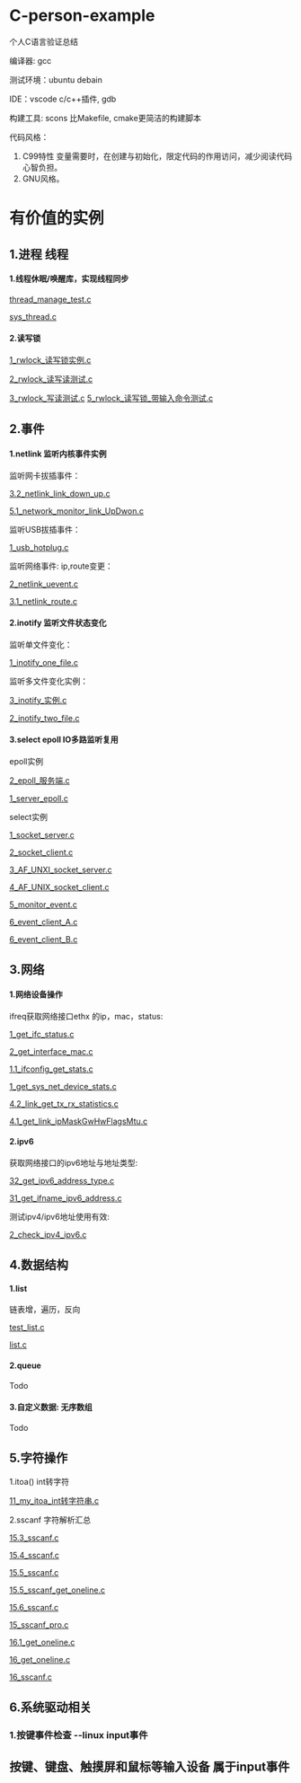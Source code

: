 # C-person-example
个人C语言验证总结

编译器: gcc

测试环境：ubuntu debain

IDE：vscode  c/c++插件,  gdb 

构建工具: scons 比Makefile, cmake更简洁的构建脚本

代码风格：

1. C99特性 变量需要时，在创建与初始化，限定代码的作用访问，减少阅读代码心智负担。
2. GNU风格。



# **有价值的实例**

## 1.进程 线程

#### 1.线程休眠/唤醒库，实现线程同步

 [thread_manage_test.c](2_linux编程\8_pthread线程\24_thread_manage_test\thread_manage_test.c) 

 [sys_thread.c](2_linux编程\8_pthread线程\thread_manage\sys_thread.c) 

#### 2.读写锁

 [1_rwlock_读写锁实例.c](2_linux编程\8_pthread线程\rwlock读写锁\1_rwlock_读写锁实例.c) 

 [2_rwlock_读写读测试.c](2_linux编程\8_pthread线程\rwlock读写锁\2_rwlock_读写读测试.c) 

 [3_rwlock_写读测试.c](2_linux编程\8_pthread线程\rwlock读写锁\3_rwlock_写读测试.c) 
 [5_rwlock_读写锁_带输入命令测试.c](2_linux编程\8_pthread线程\rwlock读写锁\5_rwlock_读写锁_带输入命令测试.c) 

## 2.事件

#### 1.netlink 监听内核事件实例

监听网卡拔插事件：

 [3.2_netlink_link_down_up.c](5_第3方库\9_netlink\3.2_netlink_link_down_up.c) 

 [5.1_network_monitor_link_UpDwon.c](5_第3方库\9_netlink\5.1_network_monitor_link_UpDwon.c) 

监听USB拔插事件：

 [1_usb_hotplug.c](5_第3方库\9_netlink\1_usb_hotplug.c) 

监听网络事件: ip,route变更：

 [2_netlink_uevent.c](5_第3方库\9_netlink\2_netlink_uevent.c) 

 [3.1_netlink_route.c](5_第3方库\9_netlink\3.1_netlink_route.c) 



#### 2.inotify 监听文件状态变化

监听单文件变化：

 [1_inotify_one_file.c](2_linux编程\2_env环境变量\18_sys\1_inotify\1_inotify_one_file.c) 

监听多文件变化实例：

 [3_inotify_实例.c](2_linux编程\2_env环境变量\18_sys\1_inotify\3_inotify_实例.c) 

 [2_inotify_two_file.c](2_linux编程\2_env环境变量\18_sys\1_inotify\2_inotify_two_file.c) 



#### 3.select epoll IO多路监听复用

epoll实例 

 [2_epoll_服务端.c](2_linux编程\25_网络编程\19_network\epoll\2_epoll_服务端.c) 

 [1_server_epoll.c](2_linux编程\25_网络编程\19_network\epoll\1_server_epoll.c) 

select实例 

 [1_socket_server.c](2_linux编程\25_网络编程\19_network\socket\1_server_client\1_socket_server.c) 

 [2_socket_client.c](2_linux编程\25_网络编程\19_network\socket\1_server_client\2_socket_client.c) 

 [3_AF_UNXI_socket_server.c](2_linux编程\25_网络编程\19_network\socket\1_server_client\3_AF_UNXI_socket_server.c) 

 [4_AF_UNIX_socket_client.c](2_linux编程\25_网络编程\19_network\socket\1_server_client\4_AF_UNIX_socket_client.c) 

 [5_monitor_event.c](2_linux编程\25_网络编程\19_network\socket\1_server_client\5_monitor_event.c) 

 [6_event_client_A.c](2_linux编程\25_网络编程\19_network\socket\1_server_client\6_event_client_A.c) 

 [6_event_client_B.c](2_linux编程\25_网络编程\19_network\socket\1_server_client\6_event_client_B.c) 

## 3.网络

#### 1.网络设备操作

ifreq获取网络接口ethx 的ip，mac，status:

 [1_get_ifc_status.c](2_linux编程\25_网络编程\19_network\ifreq\1_get_ifc_status.c) 

 [2_get_interface_mac.c](2_linux编程\25_网络编程\19_network\interface\2_get_interface_mac.c) 

 [1.1_ifconfig_get_stats.c](2_linux编程\25_网络编程\19_network\interface\1.1_ifconfig_get_stats.c) 

 [1_get_sys_net_device_stats.c](2_linux编程\25_网络编程\19_network\interface\1_get_sys_net_device_stats.c) 

 [4.2_link_get_tx_rx_statistics.c](2_linux编程\25_网络编程\19_network\4.2_link_get_tx_rx_statistics.c) 

 [4.1_get_link_ipMaskGwHwFlagsMtu.c](2_linux编程\25_网络编程\19_network\4.1_get_link_ipMaskGwHwFlagsMtu.c) 

#### 2.ipv6

获取网络接口的ipv6地址与地址类型:

 [32_get_ipv6_address_type.c](2_linux编程\25_网络编程\19_network\ipv6\32_get_ipv6_address_type.c) 

 [31_get_ifname_ipv6_address.c](2_linux编程\25_网络编程\19_network\ipv6\31_get_ifname_ipv6_address.c) 

测试ipv4/ipv6地址使用有效:

 [2_check_ipv4_ipv6.c](2_linux编程\25_网络编程\19_network\2_check_ipv4_ipv6.c) 



## 4.数据结构

#### 1.list

链表增，遍历，反向  

 [test_list.c](3_算法_数据结构\1_list链表\test_list.c) 

 [list.c](3_算法_数据结构\1_list链表\list.c) 

#### 2.queue

Todo

#### 3.自定义数据: 无序数组

Todo

## 5.字符操作

1.itoa() int转字符  

 [11_my_itoa_int转字符串.c](1_C语言语法\12_string字符串处理\11_my_itoa_int转字符串.c) 

2.sscanf 字符解析汇总 

 [15.3_sscanf.c](1_C语言语法\12_string字符串处理\15.3_sscanf.c) 

 [15.4_sscanf.c](1_C语言语法\12_string字符串处理\15.4_sscanf.c) 

 [15.5_sscanf.c](1_C语言语法\12_string字符串处理\15.5_sscanf.c) 

 [15.5_sscanf_get_oneline.c](1_C语言语法\12_string字符串处理\15.5_sscanf_get_oneline.c) 

 [15.6_sscanf.c](1_C语言语法\12_string字符串处理\15.6_sscanf.c) 

 [15_sscanf_pro.c](1_C语言语法\12_string字符串处理\15_sscanf_pro.c) 

 [16.1_get_oneline.c](1_C语言语法\12_string字符串处理\16.1_get_oneline.c) 

 [16_get_oneline.c](1_C语言语法\12_string字符串处理\16_get_oneline.c) 

 [16_sscanf.c](1_C语言语法\12_string字符串处理\16_sscanf.c) 


## 6.系统驱动相关
### 1.按键事件检查 --linux input事件
按键、键盘、触摸屏和鼠标等输入设备 属于input事件
---